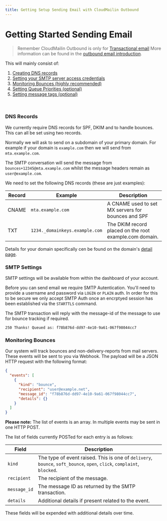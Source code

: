 ```yaml
---
title: Getting Setup Sending Email with CloudMailin Outbound
---
```


# Getting Started Sending Email

> Remember CloudMailin Outbound is only for
[Transactional email](/outbound/)
More information can be found in the [outbound email introduction](/outbound/).

This will mainly consist of:

  1. [Creating DNS records](#dns-records)
  2. [Setting your SMTP server access credentials](#smtp-settings)
  4. [Monitoring Bounces (highly recommended)](#monitoring-bounces)
  3. [Setting Queue Priorities (optional)](/outbound/priorities_and_tags/#queues-priority)
  5. [Setting message tags (optional)](/outbound/priorities_and_tags/#message-tags)

<br/>

### DNS Records

We currently require DNS records for SPF, DKIM and to handle bounces. This can all be set using two
records.

Normally we will ask to send on a subdomain of your primary domain. For example if your domain is
`example.com` then we will send from `mta.example.com`.

The SMTP conversation will send the message from `bounces+12345@mta.example.com` whilst the
message headers remain as `user@example.com`.

We need to set the following DNS records (these are just examples):

| Record | Example                        | Description                                           |
|--------|--------------------------------|-------------------------------------------------------|
| CNAME  | `mta.example.com`              | A CNAME used to set MX servers for bounces and SPF    |
| TXT    | `1234._domainkeys.example.com` | The DKIM record placed on the root example.com domain.|

Details for your domain specifically cen be found on the domain's
[detail page](https://www.cloudmailin.com/beacon/domains/).

### SMTP Settings

SMTP settings will be available from within the dashboard of your account.

Before you can send email we require SMTP Autentication. You'll need to provide a username and
password via `LOGIN` or `PLAIN` auth. In order for this to be secure we only accept SMTP Auth once
an encrptyed session has been established via the `STARTTLS` command.

The SMTP transaction will reply with the message-id of the message to use for bounce tracking if
required.

```
250 Thanks! Queued as: f78b876d-dd97-4e10-9a61-067f98044cc7
```

### Monitoring Bounces

Our system will track bounces and non-delivery-reports from mail servers. These events will be
sent to you via Webhook. The payload will be a JSON HTTP request with the following format:

```JSON
{
  "events": [
    {
      "kind": "bounce",
      "recipient": "user@example.net",
      "message_id": "f78b876d-dd97-4e10-9a61-067f98044cc7",
      "details": {}
    }
  ]
}
```

**Please note:** The list of events is an array. In multiple events may be sent in one HTTP POST.

The list of fields currently POSTed for each entry is as follows:

| Field         | Description                                           |
|---------------|-------------------------------------------------------|
| `kind`        | The type of event raised. This is one of `delivery`, `bounce`, `soft_bounce`, `open`, `click`, `complaint`, `blocked`. |
| `recipient`   | The recipient of the message.                         |
| `message_id`  | The message ID as returned by the SMTP transaction.   |
| `details`     | Additional details if present related to the event.   |

These fields will be expended with additional details over time.
